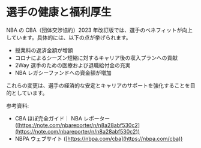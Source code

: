 # 選手の健康と福利厚生

NBA の CBA（団体交渉協約）2023 年改訂版では、選手のベネフィットが向上しています。具体的には、以下の点が挙げられます。

- 授業料の返済金額が増額
- コロナによるシーズン短縮に対するキャリア後の収入プランへの貢献
- 2Way 選手のための医療および退職給付金の充実
- NBA レガシーファンドへの資金額が増加

これらの変更は、選手の経済的な安定とキャリアのサポートを強化することを目的としています。

参考資料:

- CBA ほぼ完全ガイド｜ NBA レポーター ([https://note.com/nbareporter/n/n8a28abf530c2](https://note.com/nbareporter/n/n8a28abf530c2))
- NBPA ウェブサイト ([https://nbpa.com/cba](https://nbpa.com/cba))
